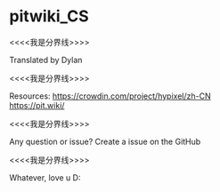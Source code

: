 # pitwiki_CS 

<<<<我是分界线>>>>

 Translated by Dylan

  <<<<我是分界线>>>>

 Resources: 
 https://crowdin.com/project/hypixel/zh-CN   
 https://pit.wiki/

<<<<我是分界线>>>>

 Any question or issue? 
 Create a issue on the GitHub

<<<<我是分界线>>>>

 Whatever, love u D:

